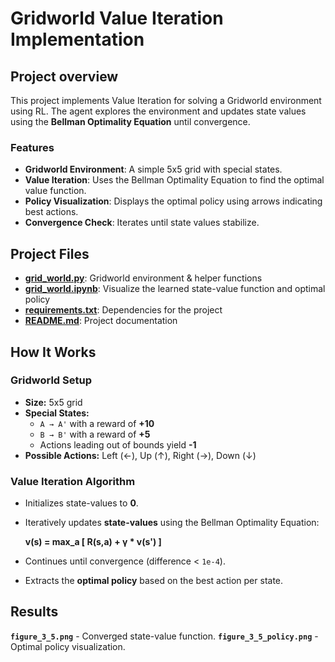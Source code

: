 # Gridworld Value Iteration Implementation

## Project overview
This project implements Value Iteration for solving a Gridworld environment
using RL. The agent explores the environment and updates state values
using the **Bellman Optimality Equation** until convergence.

### Features
- **Gridworld Environment**: A simple 5x5 grid with special states.
- **Value Iteration**: Uses the Bellman Optimality Equation to find the optimal value function.
- **Policy Visualization**: Displays the optimal policy using arrows indicating best actions.
- **Convergence Check**: Iterates until state values stabilize.



## Project Files

- **[grid_world.py](src/grid_world.py)**: Gridworld environment & helper functions
- **[grid_world.ipynb](notebooks/grid_world.ipynb)**: Visualize the learned state-value function and optimal policy
- **[requirements.txt](requirements.txt)**: Dependencies for the project
- **[README.md](README.md)**: Project documentation



## How It Works
### Gridworld Setup
- **Size:** 5x5 grid
- **Special States:**
  - `A → A'` with a reward of **+10**
  - `B → B'` with a reward of **+5**
  - Actions leading out of bounds yield **-1**
- **Possible Actions:** Left (←), Up (↑), Right (→), Down (↓)

### Value Iteration Algorithm
- Initializes state-values to **0**.
- Iteratively updates **state-values** using the Bellman Optimality Equation:
  
  **v(s) = max_a [ R(s,a) + γ * v(s') ]**
  
- Continues until convergence (difference < `1e-4`).
- Extracts the **optimal policy** based on the best action per state.

## Results
**`figure_3_5.png`** - Converged state-value function.
**`figure_3_5_policy.png`** - Optimal policy visualization.
